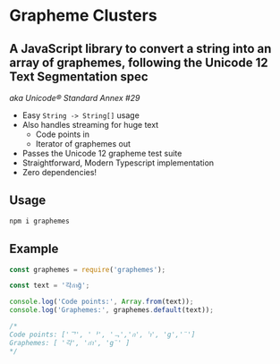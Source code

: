 # Grapheme Clusters

## A JavaScript library to convert a string into an array of graphemes, following the Unicode 12 Text Segmentation spec

*aka Unicode® Standard Annex #29*

- Easy `String -> String[]` usage
- Also handles streaming for huge text
    - Code points in
    - Iterator of graphemes out
- Passes the Unicode 12 grapheme test suite
- Straightforward, Modern Typescript implementation
- Zero dependencies!

## Usage

```bash
npm i graphemes
```

## Example

```javascript
const graphemes = require('graphemes');

const text = '각กำg̈';

console.log('Code points:', Array.from(text));
console.log('Graphemes:', graphemes.default(text));

/*
Code points: ['ᄀ', 'ᅡ', 'ᆨ','ก', 'ำ', 'g','̈']
Graphemes: [ '각', 'กำ', 'g̈' ]
*/
```
